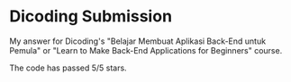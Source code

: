 # Dicoding Submission
My answer for Dicoding's "Belajar Membuat Aplikasi Back-End untuk Pemula" or "Learn to Make Back-End Applications for Beginners" course.

The code has passed 5/5 stars.